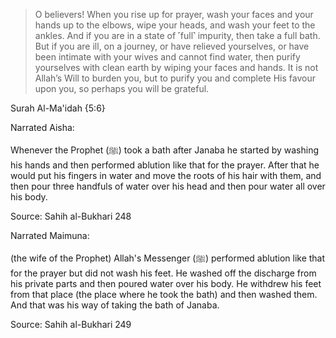 >O believers! When you rise up for prayer, wash your faces and your hands up to the elbows, wipe your heads, and wash your feet to the ankles. And if you are in a state of ˹full˺ impurity, then take a full bath. But if you are ill, on a journey, or have relieved yourselves, or have been intimate with your wives and cannot find water, then purify yourselves with clean earth by wiping your faces and hands. It is not Allah’s Will to burden you, but to purify you and complete His favour upon you, so perhaps you will be grateful.

Surah Al-Ma'idah {5:6}

Narrated Aisha:

Whenever the Prophet (ﷺ) took a bath after Janaba he started by washing his hands and then performed ablution like that for the prayer. After that he would put his fingers in water and move the roots of his hair with them, and then pour three handfuls of water over his head and then pour water all over his body.

Source: Sahih al-Bukhari 248

Narrated Maimuna:

(the wife of the Prophet) Allah's Messenger (ﷺ) performed ablution like that for the prayer but did not wash his feet. He washed off the discharge from his private parts and then poured water over his body. He withdrew his feet from that place (the place where he took the bath) and then washed them. And that was his way of taking the bath of Janaba.

Source: Sahih al-Bukhari 249
